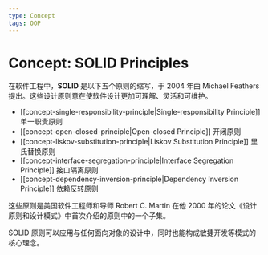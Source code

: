 ```yaml
---
type: Concept
tags: OOP
---
```


# Concept: SOLID Principles

在软件工程中，**SOLID** 是以下五个原则的缩写，于 2004 年由 Michael Feathers 提出。这些设计原则意在使软件设计更加可理解、灵活和可维护。

- [[concept-single-responsibility-principle|Single-responsibility Principle]] 单一职责原则
- [[concept-open-closed-principle|Open-closed Principle]] 开闭原则
- [[concept-liskov-substitution-principle|Liskov Substitution Principle]] 里氏替换原则
- [[concept-interface-segregation-principle|Interface Segregation Principle]] 接口隔离原则
- [[concept-dependency-inversion-principle|Dependency Inversion Principle]] 依赖反转原则

这些原则是美国软件工程师和导师 Robert C. Martin 在他 2000 年的论文《设计原则和设计模式》中首次介绍的原则中的一个子集。

SOLID 原则可以应用与任何面向对象的设计中，同时也能构成敏捷开发等模式的核心理念。
